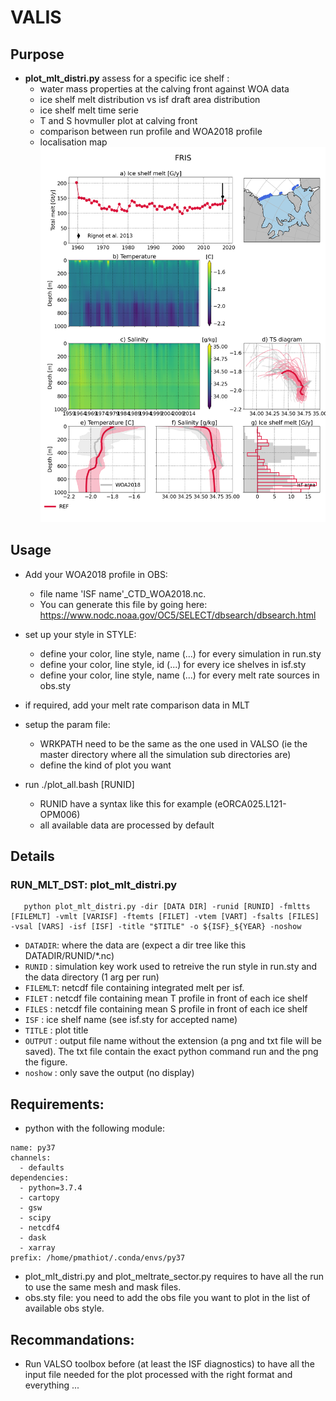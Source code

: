 # VALIS

## Purpose
<!--
 * Assess the order 0 of the water masses properties and ice shelf melt in NEMO output
   * plot_meltrate_sector.py plots bottom temperature and ice shelf melt map per sector for a specific run
![Alt text](melt_sector.png?raw=true "Example of plot_meltrate_sector.py output")

   * plot_mlt_timeseries.py plots ice shelf melt time series against observation/model estimates
![Alt text](melt_ts_cold.png?raw=true "Example of plot_mlt_timeseries.py output")
-->
   * **plot_mlt_distri.py** assess for a specific ice shelf :
      * water mass properties at the calving front against WOA data
      * ice shelf melt distribution vs isf draft area distribution
      * ice shelf melt time serie
      * T and S hovmuller plot at calving front
      * comparison between run profile and WOA2018 profile
      * localisation map
![Alt text](FIGURES/FRIS.png?raw=true "Example of plot_mlt_distri.py output")

## Usage

* Add your WOA2018 profile in OBS:
   - file name 'ISF name'_CTD_WOA2018.nc. 
   - You can generate this file by going here: https://www.nodc.noaa.gov/OC5/SELECT/dbsearch/dbsearch.html

* set up your style in STYLE:
   - define your color, line style, name (...) for every simulation        in run.sty
   - define your color, line style, id   (...) for every ice shelves       in isf.sty 
   - define your color, line style, name (...) for every melt rate sources in obs.sty

* if required, add your melt rate comparison data in MLT

* setup the param file:
   - WRKPATH need to be the same as the one used in VALSO (ie the master directory where all the simulation sub directories are)
   - define the kind of plot you want

* run ./plot_all.bash [RUNID]
   - RUNID have a syntax like this for example (eORCA025.L121-OPM006)
   - all available data are processed by default

<!--
 * plot_mlt_timeseries.py example: ```python2.7 plot_mlt_timeseries.py -dir [DATA DIR] -runid [RUNID/NAME] -f [FILENAMES (wildcard accepted)] -var [ISF list] -title [TITLE] -o [OUTPUT name] -obs [OBS file] -minmax [DATA range] -sf [SCALE factor] -noshow```
    * DATA DIR: where the data are (expect an dir tree like this DATADIR/RUNID/*.nc)
    * RUNID: simulation key work used to retreive the run style in run.sty and the data directory (1 arg per run)
    * FILENAMES: list of all the files needed (wild card accepted). Each file should have been computed using cdfisf_diags (see CDFTOOLS repository) before.
    * ISF list: list of ice shelf name (see in isf.sty for accepted name)
    * TITLE: plot title
    * OUTPUT name: output name without the extension (a png and txt file will be saved). The txt file contain the exact python command run and the png the figure.
    * OBS: obs file name (see Rignot_2013.txt for template)
    * DATA range: figure y range 
    * SCALE factor: scale factor to apply to the data
    * noshow: only save the output (no display)

 * plot_meltrate_sector.py example: ```python2.7 plot_meltrate_sector.py -ftem [FILET] -fisf [FILEISF] -vtem [BOTTOMT var] -visf [ISFMLT var (kg/m2/s)] -t [TITLE] -o [OUTPUT]```
    * FILET  : netcdf file containing [BOTTOMT var] variable
    * FILEISF: netcdf file containing [FILEISF] (ice shelf melt rate) variable
    * TITLE: plot title
    * OUTPUT: output figure name
-->
## Details

 ### RUN_MLT_DST: plot_mlt_distri.py

```
   python plot_mlt_distri.py -dir [DATA DIR] -runid [RUNID] -fmltts [FILEMLT] -vmlt [VARISF] -ftemts [FILET] -vtem [VART] -fsalts [FILES] -vsal [VARS] -isf [ISF] -title "$TITLE" -o ${ISF}_${YEAR} -noshow
```

 * `DATADIR`: where the data are (expect a dir tree like this DATADIR/RUNID/\*.nc)
 * `RUNID`  : simulation key work used to retreive the run style in run.sty and the data directory (1 arg per run)
 * `FILEMLT`: netcdf file containing integrated melt per isf.
 * `FILET`  : netcdf file containing mean T profile in front of each ice shelf
 * `FILES`  : netcdf file containing mean S profile in front of each ice shelf
 * `ISF`    : ice shelf name (see isf.sty for accepted name)
 * `TITLE`  : plot title
 * `OUTPUT` : output file name without the extension (a png and txt file will be saved). The txt file contain the exact python command run and the png the figure.
 * `noshow` : only save the output (no display)
    
## Requirements:
 * python with the following module:
```
name: py37
channels:
  - defaults
dependencies:
  - python=3.7.4
  - cartopy
  - gsw
  - scipy
  - netcdf4
  - dask
  - xarray
prefix: /home/pmathiot/.conda/envs/py37
```
 * plot_mlt_distri.py and plot_meltrate_sector.py requires to have all the run to use the same mesh and mask files.
 * obs.sty file: you need to add the obs file you want to plot in the list of available obs style.

## Recommandations:
 * Run VALSO toolbox before (at least the ISF diagnostics) to have all the input file needed for the plot processed with the right format and everything ...
